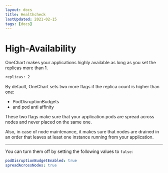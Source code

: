 ```yaml
---
layout: docs
title: Healthcheck
lastUpdated: 2021-02-15
tags: [docs]
---
```


# High-Availability

OneChart makes your applications highly available as long as you set the replicas more than 1.

```bash
replicas: 2
```

By default, OneChart sets two more flags if the replica count is higher than one:

- PodDisruptionBudgets
- and pod anti affinity

These two flags make sure that your application pods are spread across nodes and never placed on the same one.

Also, in case of node maintenance, it makes sure that nodes are drained in an order that leaves at least one instance running from your application.

---

You can turn them off by setting the following values to `false`:

```yaml
podDisruptionBudgetEnabled: true
spreadAcrossNodes: true
```
